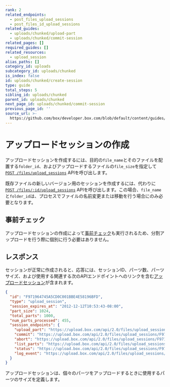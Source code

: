 ```yaml
---
rank: 2
related_endpoints:
  - post_files_upload_sessions
  - post_files_id_upload_sessions
related_guides:
  - uploads/chunked/upload-part
  - uploads/chunked/commit-session
related_pages: []
required_guides: []
related_resources:
  - upload_session
alias_paths: []
category_id: uploads
subcategory_id: uploads/chunked
is_index: false
id: uploads/chunked/create-session
type: guide
total_steps: 5
sibling_id: uploads/chunked
parent_id: uploads/chunked
next_page_id: uploads/chunked/commit-session
previous_page_id: ''
source_url: >-
  https://github.com/box/developer.box.com/blob/default/content/guides/uploads/chunked/create-session.md
---
```

# アップロードセッションの作成

アップロードセッションを作成するには、目的の`file_name`とそのファイルを配置する`folder_id`、およびアップロードするファイルの`file_size`を指定して[`POST /files/upload_sessions`][createsession] APIを呼び出します。

<Samples sample="post_files_upload_sessions">

</Samples>

既存ファイルの新しいバージョン用のセッションを作成するには、代わりに[`POST /files/:id/upload_sessions`][createsessionversion] APIを呼び出します。この場合、`file_name`と`folder_id`は、プロセスでファイルの名前変更または移動を行う場合にのみ必要となります。

<Samples sample="post_files_id_upload_sessions">

</Samples>

## 事前チェック

アップロードセッションの作成によって[事前チェック][check]も実行されるため、分割アップロードを行う際に個別に行う必要はありません。

## レスポンス

セッションが正常に作成されると、応答には、セッションID、パーツ数、パーツサイズ、および使用する関連する次のAPIエンドポイントへのリンクを含む[アップロードセッション][uploadsession]が含まれます。

<!-- markdownlint-disable line-length -->

```json
{
  "id": "F971964745A5CD0C001BBE4E58196BFD",
  "type": "upload_session",
  "session_expires_at": "2012-12-12T10:53:43-08:00",
  "part_size": 1024,
  "total_parts": 1000,
  "num_parts_processed": 455,
  "session_endpoints": {
    "upload_part": "https://upload.box.com/api/2.0/files/upload_sessions/F971964745A5CD0C001BBE4E58196BFD",
    "commit": "https://upload.box.com/api/2.0/files/upload_sessions/F971964745A5CD0C001BBE4E58196BFD/commit",
    "abort": "https://upload.box.com/api/2.0/files/upload_sessions/F971964745A5CD0C001BBE4E58196BFD",
    "list_parts": "https://upload.box.com/api/2.0/files/upload_sessions/F971964745A5CD0C001BBE4E58196BFD/parts",
    "status": "https://upload.box.com/api/2.0/files/upload_sessions/F971964745A5CD0C001BBE4E58196BFD",
    "log_event": "https://upload.box.com/api/2.0/files/upload_sessions/F971964745A5CD0C001BBE4E58196BFD/log"
  }
}
```

<!-- markdownlint-enable line-length -->

アップロードセッションは、個々のパーツをアップロードするときに使用するパーツのサイズを定義します。

[createsession]: e://post_files_upload_sessions

[createsessionversion]: e://post_files_id_upload_sessions

[check]: g://uploads/check

[uploadsession]: r://upload_session
